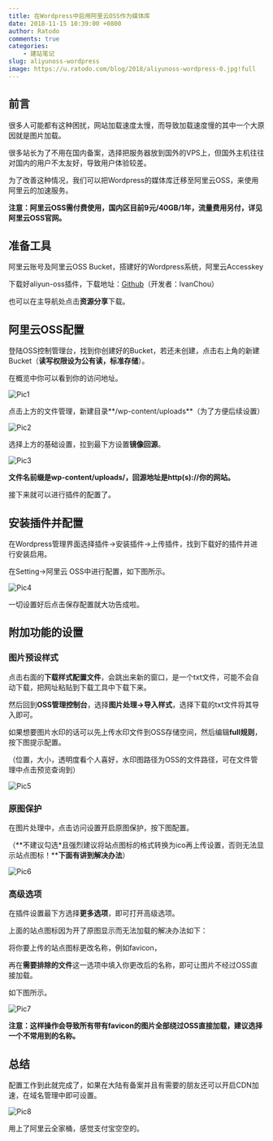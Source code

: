 ```yaml
---
title: 在Wordpress中启用阿里云OSS作为媒体库
date: 2018-11-15 10:39:00 +0800
author: Ratodo
comments: true
categories:
    - 建站笔记
slug: aliyunoss-wordpress
image: https://u.ratodo.com/blog/2018/aliyunoss-wordpress-0.jpg!full
---
```


## 前言

很多人可能都有这种困扰，网站加载速度太慢，而导致加载速度慢的其中一个大原因就是图片加载。

很多站长为了不用在国内备案，选择把服务器放到国外的VPS上，但国外主机往往对国内的用户不太友好，导致用户体验较差。

为了改善这种情况，我们可以把Wordpress的媒体库迁移至阿里云OSS，来使用阿里云的加速服务。

**注意：阿里云OSS需付费使用，国内区目前9元/40GB/1年，流量费用另付，详见阿里云OSS官网。**

## 准备工具

阿里云账号及阿里云OSS Bucket，搭建好的Wordpress系统，阿里云Accesskey

下载好aliyun-oss插件，下载地址：[Github](https://github.com/IvanChou/aliyun-oss-support/releases)（开发者：IvanChou）

也可以在主导航处点击**资源分享**下载。

## 阿里云OSS配置

登陆OSS控制管理台，找到你创建好的Bucket，若还未创建，点击右上角的新建Bucket（**读写权限设为公有读，标准存储**）。

在概览中你可以看到你的访问地址。

![Pic1](https://u.ratodo.com/blog/2018/aliyunoss-wordpress-1.jpg!full)

点击上方的文件管理，新建目录**/wp-content/uploads**（为了方便后续设置）

![Pic2](https://u.ratodo.com/blog/2018/aliyunoss-wordpress-2.jpg!full)

选择上方的基础设置，拉到最下方设置**镜像回源**。

![Pic3](https://u.ratodo.com/blog/2018/aliyunoss-wordpress-3.jpg!full)

**文件名前缀是wp-content/uploads/，回源地址是http(s)://你的网站。**

接下来就可以进行插件的配置了。

## 安装插件并配置

在Wordpress管理界面选择插件-&gt;安装插件-&gt;上传插件，找到下载好的插件并进行安装启用。

在Setting-&gt;阿里云 OSS中进行配置，如下图所示。

![Pic4](https://u.ratodo.com/blog/2018/aliyunoss-wordpress-4.jpg!full)

一切设置好后点击保存配置就大功告成啦。

## 附加功能的设置

### 图片预设样式

点击右面的**下载样式配置文件**，会跳出来新的窗口，是一个txt文件，可能不会自动下载，把网址粘贴到下载工具中下载下来。

然后回到**OSS管理控制台**，选择**图片处理-&gt;导入样式**，选择下载的txt文件将其导入即可。

如果想要图片水印的话可以先上传水印文件到OSS存储空间，然后编辑**full规则**，按下图提示配置。

（位置，大小，透明度看个人喜好，水印图路径为OSS的文件路径，可在文件管理中点击预览查询到<span style="text-indent: 0em;">）

![Pic5](https://u.ratodo.com/blog/2018/aliyunoss-wordpress-5.jpg!full)

### 原图保护

在图片处理中，点击访问设置开启原图保护，按下图配置。

（**不建议勾选*且强烈建议将站点图标的格式转换为ico再上传设置，否则无法显示站点图标！****下面有讲到解决办法**）

![Pic6](https://u.ratodo.com/blog/2018/aliyunoss-wordpress-6.jpg!full)

### 高级选项

在插件设置最下方选择**更多选项**，即可打开高级选项。

上面的站点图标因为开了原图显示而无法加载的解决办法如下：

将你要上传的站点图标更改名称，例如favicon，

再在**需要排除的文件**这一选项中填入你更改后的名称，即可让图片不经过OSS直接加载。

如下图所示。

![Pic7](https://u.ratodo.com/blog/2018/aliyunoss-wordpress-7.jpg!full)

**注意：这样操作会导致所有带有favicon的图片全部绕过OSS直接加载，建议选择一个不常用到的名称。**

## 总结

配置工作到此就完成了，如果在大陆有备案并且有需要的朋友还可以开启CDN加速，在域名管理中即可设置。

![Pic8](https://u.ratodo.com/blog/2018/aliyunoss-wordpress-8.jpg!full)

用上了阿里云全家桶，感觉支付宝空空的。
